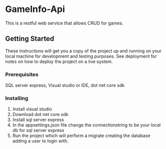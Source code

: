 # GameInfo-Api

This is a restful web service that allows CRUD for games.

## Getting Started

These instructions will get you a copy of the project up and running on your local machine for development and testing purposes. See deployment for notes on how to deploy the project on a live system.

### Prerequisites

SQL server express,
Visual studio or IDE,
dot net core sdk

### Installing

1. Install visual studio
2. Download dot net core sdk
3. Install sql server express
4. In the appsettings.json file change the connectionstring to be your local db for sql server express 
5. Run the project which will perform a migrate creating the database adding a user to login with.
